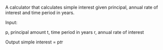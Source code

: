 A calculator that calculates simple interest given principal, annual rate of interest and time period in years.

Input:

   p, principal amount
   t, time period in years
   r, annual rate of interest

Output
   simple interest = p*t*r
